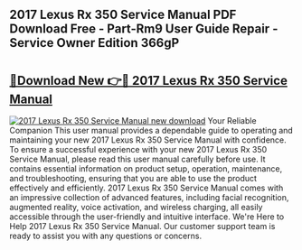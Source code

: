 ## 2017 Lexus Rx 350 Service Manual PDF Download Free - Part-Rm9 User Guide Repair - Service Owner Edition 366gP

# <h2><a href="http://bc74913.oget.top/?id=2017+Lexus+Rx+350+Service+Manual">🔗Download New 👉🔴 2017 Lexus Rx 350 Service Manual</a></h2>

[![2017 Lexus Rx 350 Service Manual new download](https://i.imgur.com/5g1atiW.png)](http://bc74913.oget.top/?id=2017+Lexus+Rx+350+Service+Manual)
Your Reliable Companion This user manual provides a dependable guide to operating and maintaining your new 2017 Lexus Rx 350 Service Manual with confidence. To ensure a successful experience with your new 2017 Lexus Rx 350 Service Manual, please read this user manual carefully before use. It contains essential information on product setup, operation, maintenance, and troubleshooting, ensuring that you are able to use the product effectively and efficiently. 2017 Lexus Rx 350 Service Manual comes with an impressive collection of advanced features, including facial recognition, augmented reality, voice activation, and wireless charging, all easily accessible through the user-friendly and intuitive interface. We're Here to Help 2017 Lexus Rx 350 Service Manual. Our customer support team is ready to assist you with any questions or concerns.

